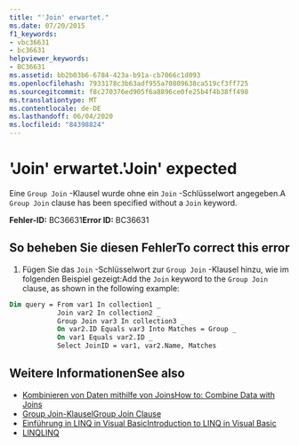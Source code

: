```yaml
---
title: "'Join' erwartet."
ms.date: 07/20/2015
f1_keywords:
- vbc36631
- bc36631
helpviewer_keywords:
- BC36631
ms.assetid: bb2b03b6-6784-423a-b91a-cb7066c1d093
ms.openlocfilehash: 7933178c3b63adf955a70809638ca519cf3ff725
ms.sourcegitcommit: f8c270376ed905f6a8896ce0fe25b4f4b38ff498
ms.translationtype: MT
ms.contentlocale: de-DE
ms.lasthandoff: 06/04/2020
ms.locfileid: "84398824"
---
```

# <a name="join-expected"></a><span data-ttu-id="a8a52-102">'Join' erwartet.</span><span class="sxs-lookup"><span data-stu-id="a8a52-102">'Join' expected</span></span>
<span data-ttu-id="a8a52-103">Eine `Group Join` -Klausel wurde ohne ein `Join` -Schlüsselwort angegeben.</span><span class="sxs-lookup"><span data-stu-id="a8a52-103">A `Group Join` clause has been specified without a `Join` keyword.</span></span>  
  
 <span data-ttu-id="a8a52-104">**Fehler-ID:** BC36631</span><span class="sxs-lookup"><span data-stu-id="a8a52-104">**Error ID:** BC36631</span></span>  
  
## <a name="to-correct-this-error"></a><span data-ttu-id="a8a52-105">So beheben Sie diesen Fehler</span><span class="sxs-lookup"><span data-stu-id="a8a52-105">To correct this error</span></span>  
  
1. <span data-ttu-id="a8a52-106">Fügen Sie das `Join` -Schlüsselwort zur `Group Join` -Klausel hinzu, wie im folgenden Beispiel gezeigt:</span><span class="sxs-lookup"><span data-stu-id="a8a52-106">Add the `Join` keyword to the `Group Join` clause, as shown in the following example:</span></span>  
  
```vb  
Dim query = From var1 In collection1 _  
            Join var2 In collection2 _  
            Group Join var3 In collection3 _  
            On var2.ID Equals var3 Into Matches = Group _  
            On var1 Equals var2.ID _  
            Select JoinID = var1, var2.Name, Matches  
```  
  
## <a name="see-also"></a><span data-ttu-id="a8a52-107">Weitere Informationen</span><span class="sxs-lookup"><span data-stu-id="a8a52-107">See also</span></span>

- [<span data-ttu-id="a8a52-108">Kombinieren von Daten mithilfe von Joins</span><span class="sxs-lookup"><span data-stu-id="a8a52-108">How to: Combine Data with Joins</span></span>](../programming-guide/language-features/linq/how-to-combine-data-with-linq-by-using-joins.md)
- [<span data-ttu-id="a8a52-109">Group Join-Klausel</span><span class="sxs-lookup"><span data-stu-id="a8a52-109">Group Join Clause</span></span>](../language-reference/queries/group-join-clause.md)
- [<span data-ttu-id="a8a52-110">Einführung in LINQ in Visual Basic</span><span class="sxs-lookup"><span data-stu-id="a8a52-110">Introduction to LINQ in Visual Basic</span></span>](../programming-guide/language-features/linq/introduction-to-linq.md)
- [<span data-ttu-id="a8a52-111">LINQ</span><span class="sxs-lookup"><span data-stu-id="a8a52-111">LINQ</span></span>](../programming-guide/language-features/linq/index.md)
